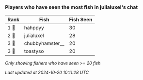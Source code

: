 ### Players who have seen the most fish in julialuxel's chat
| Rank | Fish | Fish Seen |
|------|--------|-----------|
| 1 🥇  | hahppyy  | 30 |
| 2 🥈  | julialuxel  | 28 |
| 3 🥉  | chubbyhamster__  | 20 |
| 3 🥉  | toastyso  | 20 |

_Only showing fishers who have seen >= 20 fish_

_Last updated at 2024-10-20 10:11:28 UTC_